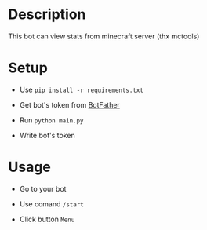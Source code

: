 # Description
This bot can view stats from minecraft server (thx mctools)

# Setup
- Use `pip install -r requirements.txt`

- Get bot's token from [BotFather](https://BotFather.t.me)

- Run `python main.py`

- Write bot's token

# Usage
- Go to your bot

- Use comand `/start`

- Click button `Menu`

